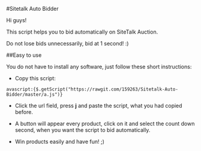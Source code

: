 #Sitetalk Auto Bidder

Hi guys!

This script helps you to bid automatically on SiteTalk Auction.

Do not lose bids unnecessarily, bid at 1 second! :)

##Easy to use

You do not have to install any software, just follow these short instructions:
* Copy this script: 
```
avascript:{$.getScript("https://rawgit.com/159263/Sitetalk-Auto-Bidder/master/a.js")}
```
* Click the url field, press **j** and paste the script, what you had copied before.

* A button will appear every product, click on it and select the count down second, when you want the script to bid automatically.

* Win products easily and have fun! ;)
